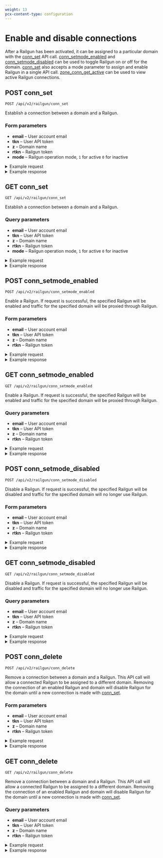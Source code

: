 ```yaml
---
weight: 13
pcx-content-type: configuration
---
```


# Enable and disable connections

After a Railgun has been activated, it can be assigned to a particular domain with the [conn_set](/user-guide/client-api/enable-and-disable-connections/#post-conn_set) API call. [conn_setmode_enabled](/user-guide/client-api/enable-and-disable-connections/#post-conn_setmode_enabled) and [conn_setmode_disabled](/user-guide/client-api/enable-and-disable-connections/#post-conn_setmode_disabled) can be used to toggle Railgun on or off for the domain. [conn_set](/user-guide/client-api/enable-and-disable-connections/#post-conn_set) also accepts a mode parameter to assign and enable Railgun in a single API call. [zone_conn_get_active](/user-guide/client-api/list-railgun-details/#post-zone_conn_get_active) can be used to view active Railgun connections.

## POST conn_set

`POST /api/v2/railgun/conn_set`

Establish a connection between a domain and a Railgun.

### Form parameters

- **email** – User account email
- **tkn** – User API token
- **z** – Domain name
- **rtkn** – Railgun token
- **mode** – Railgun operation mode, `1` for active `0` for inactive

<details>
<summary>Example request</summary>
<div>

```txt
POST /api/v2/railgun/conn_set HTTP/1.1
Host: www.cloudflare.com
Accept: */*
Content-Type: application/x-www-form-urlencoded

Example form parameters:

email=user%40cloudflare.com
tkn=a1b2c3d4e5f6g7h8i9j0k1l2m3n4o5pp
rtkn=7h8i9j0k1l2m3n4o5p6q7r8id9h0j1l
mode=0
z=example.com
```

</div>
</details>

<details>
<summary>Example response</summary>
<div>

```txt
HTTP/1.1 200 OK
Content-Type: application/json

{
     "msg": null,
     "response": {
         "act": "railgun_conn_set",
         "railgun_id": "1"
     },
     "result": "success"
}
```

</div>
</details>

## GET conn_set

`GET /api/v2/railgun/conn_set`

Establish a connection between a domain and a Railgun.

### Query parameters

- **email** – User account email
- **tkn** – User API token
- **z** – Domain name
- **rtkn** – Railgun token
- **mode** – Railgun operation mode, `1` for active `0` for inactive

<details>
<summary>Example request</summary>
<div>

```txt
GET /api/v2/railgun/conn_set?email=&tkn=&rtkn=&z=&mode= HTTP/1.1
Host: www.cloudflare.com
Accept: */*
Content-Type: application/x-www-form-urlencoded

Example query string parameters:

email=user%40cloudflare.com
tkn=a1b2c3d4e5f6g7h8i9j0k1l2m3n4o5pp
rtkn=7h8i9j0k1l2m3n4o5p6q7r8id9h0j1l
mode=0
z=example.com
```

</div>
</details>

<details>
<summary>Example response</summary>
<div>

```txt
HTTP/1.1 200 OK
Content-Type: application/json

{
     "msg": null,
     "response": {
         "act": "railgun_conn_set",
         "railgun_id": "1"
     },
     "result": "success"
}
```

</div>
</details>

## POST conn_setmode_enabled

`POST /api/v2/railgun/conn_setmode_enabled`

Enable a Railgun. If request is successful, the specified Railgun will be enabled and traffic for the specified domain will be proxied through Railgun.

### Form parameters

- **email** – User account email
- **tkn** – User API token
- **z** – Domain name
- **rtkn** – Railgun token

<details>
<summary>Example request</summary>
<div>

```txt
POST /api/v2/railgun/conn_setmode_enabled HTTP/1.1
Host: www.cloudflare.com
Accept: */*
Content-Type: application/x-www-form-urlencoded

Example form parameters:

email=user%40cloudflare.com
tkn=a1b2c3d4e5f6g7h8i9j0k1l2m3n4o5pp
rtkn=7h8i9j0k1l2m3n4o5p6q7r8id9h0j1l
z=example.com
```

</div>
</details>

<details>
<summary>Example response</summary>
<div>

```txt
HTTP/1.1 200 OK
Content-Type: application/json

{
     "msg": null,
     "response": {
         "act": "railgun_conn_setmode_enabled",
         "railgun_id": "1"
     },
     "result": "success"
}
```

</div>
</details>

## GET conn_setmode_enabled

`GET /api/v2/railgun/conn_setmode_enabled`

Enable a Railgun. If request is successful, the specified Railgun will be enabled and traffic for the specified domain will be proxied through Railgun.

### Query parameters

- **email** – User account email
- **tkn** – User API token
- **z** – Domain name
- **rtkn** – Railgun token

<details>
<summary>Example request</summary>
<div>

```txt
GET /api/v2/railgun/conn_setmode_enabled?email=&tkn=&rtkn=&z= HTTP/1.1
Host: www.cloudflare.com
Accept: */*
Content-Type: application/x-www-form-urlencoded

Example query string parameters:

email=user%40cloudflare.com
tkn=a1b2c3d4e5f6g7h8i9j0k1l2m3n4o5pp
rtkn=7h8i9j0k1l2m3n4o5p6q7r8id9h0j1l
z=example.com
```

</div>
</details>

<details>
<summary>Example response</summary>
<div>

```txt
HTTP/1.1 200 OK
Content-Type: application/json

{
     "msg": null,
     "response": {
         "act": "railgun_conn_setmode_enabled",
         "railgun_id": "1"
     },
     "result": "success"
}
```

</div>
</details>

## POST conn_setmode_disabled

`POST /api/v2/railgun/conn_setmode_disabled`

Disable a Railgun. If request is successful, the specified Railgun will be disabled and traffic for the specified domain will no longer use Railgun.

### Form parameters

- **email** – User account email
- **tkn** – User API token
- **z** – Domain name
- **rtkn** – Railgun token

<details>
<summary>Example request</summary>
<div>

```txt
POST /api/v2/railgun/conn_setmode_disabled HTTP/1.1
Host: www.cloudflare.com
Accept: */*
Content-Type: application/x-www-form-urlencoded

Example form parameters:

email=user%40cloudflare.com
tkn=a1b2c3d4e5f6g7h8i9j0k1l2m3n4o5p
rtkn=7h8i9j0k1l2m3n4o5p6q7r8id9h0j1l
z=example.com
```

</div>
</details>

<details>
<summary>Example response</summary>
<div>

```txt
HTTP/1.1 200 OK
Content-Type: application/json

{
     "msg": null,
     "response": {
         "act": "railgun_conn_setmode_disabled",
         "railgun_id": "1"
     },
     "result": "success"
}
```

</div>
</details>

## GET conn_setmode_disabled

`GET /api/v2/railgun/conn_setmode_disabled`

Disable a Railgun. If request is successful, the specified Railgun will be disabled and traffic for the specified domain will no longer use Railgun.

### Query parameters

- **email** – User account email
- **tkn** – User API token
- **z** – Domain name
- **rtkn** – Railgun token

<details>
<summary>Example request</summary>
<div>

```txt
GET /api/v2/railgun/conn_setmode_disabled?email=&tkn=&rtkn=&z= HTTP/1.1
Host: www.cloudflare.com
Accept: */*
Content-Type: application/x-www-form-urlencoded

Example query string parameters:

email=user%40cloudflare.com
tkn=a1b2c3d4e5f6g7h8i9j0k1l2m3n4o5p
rtkn=7h8i9j0k1l2m3n4o5p6q7r8id9h0j1l
z=example.com
```

</div>
</details>

<details>
<summary>Example response</summary>
<div>

```txt
HTTP/1.1 200 OK
Content-Type: application/json

{
     "msg": null,
     "response": {
         "act": "railgun_conn_setmode_disabled",
         "railgun_id": "1"
     },
     "result": "success"
}
```

</div>
</details>

## POST conn_delete

`POST /api/v2/railgun/conn_delete`

Remove a connection between a domain and a Railgun. This API call will allow a connected Railgun to be assigned to a different domain. Removing the connection of an enabled Railgun and domain will disable Railgun for the domain until a new connection is made with [conn_set](/user-guide/client-api/enable-and-disable-connections/#post-conn_set).

### Form parameters

- **email** – User account email
- **tkn** – User API token
- **z** – Domain name
- **rtkn** – Railgun token

<details>
<summary>Example request</summary>
<div>

```txt
POST /api/v2/railgun/conn_delete HTTP/1.1
Host: www.cloudflare.com
Accept: */*
Content-Type: application/x-www-form-urlencoded

Example form parameters:

email=user%40cloudflare.com
tkn=a1b2c3d4e5f6g7h8i9j0k1l2m3n4o5p
rtkn=7h8i9j0k1l2m3n4o5p6q7r8id9h0j1l
z=example.com
```

</div>
</details>

<details>
<summary>Example response</summary>
<div>

```txt
HTTP/1.1 200 OK
Content-Type: application/json

{
     "msg": null,
     "response": {
         "act": "railgun_conn_delete",
         "railgun_id": "1"
     },
     "result": "success"
}
```

</div>
</details>

## GET conn_delete

`GET /api/v2/railgun/conn_delete`

Remove a connection between a domain and a Railgun. This API call will allow a connected Railgun to be assigned to a different domain. Removing the connection of an enabled Railgun and domain will disable Railgun for the domain until a new connection is made with [conn_set](/user-guide/client-api/enable-and-disable-connections/#post-conn_set).

### Query parameters

- **email** – User account email
- **tkn** – User API token
- **z** – Domain name
- **rtkn** – Railgun token

<details>
<summary>Example request</summary>
<div>

```txt
GET /api/v2/railgun/conn_delete?email=&tkn=&rtkn=&z= HTTP/1.1
Host: www.cloudflare.com
Accept: */*
Content-Type: application/x-www-form-urlencoded

Example query string parameters:

email=user%40cloudflare.com
tkn=a1b2c3d4e5f6g7h8i9j0k1l2m3n4o5p
rtkn=7h8i9j0k1l2m3n4o5p6q7r8id9h0j1l
z=example.com
```

</div>
</details>

<details>
<summary>Example response</summary>
<div>

```txt
HTTP/1.1 200 OK
Content-Type: application/json

{
     "msg": null,
     "response": {
         "act": "railgun_conn_delete",
         "railgun_id": "1"
     },
     "result": "success"
}
```

</div>
</details>
